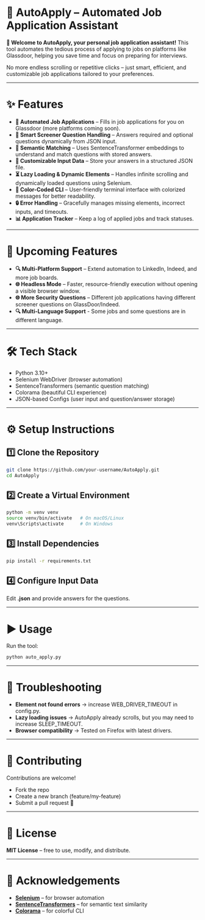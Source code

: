 # 🚀 AutoApply – Automated Job Application Assistant

**👋 Welcome to AutoApply, your personal job application assistant!**
This tool automates the tedious process of applying to jobs on platforms like Glassdoor, helping you save time and focus on preparing for interviews.

No more endless scrolling or repetitive clicks – just smart, efficient, and customizable job applications tailored to your preferences.

---

# ✨ Features

- **🤖 Automated Job Applications** – Fills in job applications for you on Glassdoor (more platforms coming soon).
- **📝 Smart Screener Question Handling** – Answers required and optional questions dynamically from JSON input.
- **🎯 Semantic Matching** – Uses SentenceTransformer embeddings to understand and match questions with stored answers.
- **📜 Customizable Input Data** – Store your answers in a structured JSON file.
- **⏳ Lazy Loading & Dynamic Elements** – Handles infinite scrolling and dynamically loaded questions using Selenium.
- **🎨 Color-Coded CLI** – User-friendly terminal interface with colorized messages for better readability.
- **🔒 Error Handling** – Gracefully manages missing elements, incorrect inputs, and timeouts.
- **📊 Application Tracker** – Keep a log of applied jobs and track statuses.

---

# 🚀 Upcoming Features

- **🔍 Multi-Platform Support** – Extend automation to LinkedIn, Indeed, and more job boards.
- **🌐 Headless Mode** – Faster, resource-friendly execution without opening a visible browser window.
- **🌐 More Security Questions** – Different job applications having different screener questions on GlassDoor/Indeed.
- **🔍 Multi-Language Support** - Some jobs and some questions are in different language.

---

# 🛠️ Tech Stack

- Python 3.10+
- Selenium WebDriver (browser automation)
- SentenceTransformers (semantic question matching)
- Colorama (beautiful CLI experience)
- JSON-based Configs (user input and question/answer storage)

---

# ⚙️ Setup Instructions

## 1️⃣ Clone the Repository

```bash
git clone https://github.com/your-username/AutoApply.git
cd AutoApply
```

## 2️⃣ Create a Virtual Environment
```bash
python -m venv venv
source venv/bin/activate   # On macOS/Linux
venv\Scripts\activate      # On Windows
```

## 3️⃣ Install Dependencies
```bash
pip install -r requirements.txt
```

## 4️⃣ Configure Input Data
Edit **.json** and provide answers for the questions.

---

# ▶️ Usage

Run the tool:

```bash
python auto_apply.py
```

---

# 🐞 Troubleshooting

- **Element not found errors** → increase WEB_DRIVER_TIMEOUT in config.py.
- **Lazy loading issues** → AutoApply already scrolls, but you may need to increase SLEEP_TIMEOUT.
- **Browser compatibility** → Tested on Firefox with latest drivers.

---

# 🤝 Contributing

Contributions are welcome!

- Fork the repo
- Create a new branch (feature/my-feature)
- Submit a pull request 🚀

---

# 📜 License

**MIT License** – free to use, modify, and distribute.

---

# 🙌 Acknowledgements

- [**Selenium**](https://www.selenium.dev/) – for browser automation
- [**SentenceTransformers**](https://www.sbert.net/) – for semantic text similarity
- [**Colorama**](https://pypi.org/project/colorama/) – for colorful CLI
